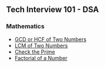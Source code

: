 ## Tech Interview 101 - DSA

### Mathematics
- [GCD or HCF of Two Numbers](https://github.com/ksbisht941/tech-interview-101-dsa/blob/master/mathematics/gcd.js)
- [LCM of Two Numbers](https://github.com/ksbisht941/tech-interview-101-dsa/blob/master/mathematics/lcm.js)
- [Check the Prime](https://github.com/ksbisht941/tech-interview-101-dsa/blob/master/mathematics/isPrime.js)
- [Factorial of a Number](https://github.com/ksbisht941/tech-interview-101-dsa/blob/master/mathematics/factorial.js)